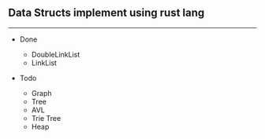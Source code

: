 ## Data Structs implement using rust lang
---
+ Done
    - DoubleLinkList
    - LinkList

+ Todo
    - Graph
    - Tree
    - AVL
    - Trie Tree
    - Heap
    